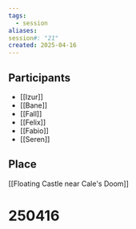 ```yaml
---
tags:
  - session
aliases: 
session#: "21"
created: 2025-04-16
---
```


## Participants
- [[Izur]]
- [[Bane]]
- [[Fall]]
- [[Felix]]
- [[Fabio]]
- [[Seren]]

## Place
[[Floating Castle near Cale's Doom]]

# 250416
